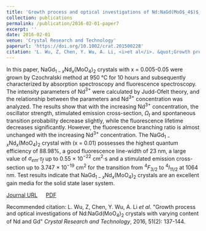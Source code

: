 ```yaml
---
title: 'Growth process and optical investigations of Nd:NaGd(MoO$_4$)$_2$ crystals with varying content of Nd and Gd'
collection: publications
permalink: /publication/2016-02-01-paper7
excerpt: ''
date: 2016-02-01
venue: 'Crystal Research and Technology'
paperurl: 'https://doi.org/10.1002/crat.201500228'
citation: 'L. Wu, Z, Chen, Y. Wu, A. Li, <i>et al</i>. &quot;Growth process and optical investigations of Nd:NaGd(MoO$_4$)$_2$ crystals with varying content of Nd and Gd&quot; <i>Crystal Research and Technology</i>, 2016, 51(2): 137-144.'
---
```

In this paper, NaGd$_{1-x}$Nd$_x$(MoO$_4$)$_2$ crystals with x = 0.005-0.05 were grown by Czochralski method at 950 &deg;C for 10 hours and subsequently characterized by absorption spectroscopy and fluorescence spectroscopy. The intensity parameters of Nd$^{3+}$ were calculated by Judd-Ofelt theory, and the relationship between the parameters and Nd$^{3+}$ concentration was analyzed. The results show that with the increasing Nd$^{3+}$ concentration, the oscillator strength, stimulated emission cross-section, $\Omega_t$ and spontaneous transition probability decrease slightly, while the fluorescence lifetime decreases significantly. However, the fluorescence branching ratio is almost unchanged with the increasing Nd$^{3+}$ concentration. The NaGd$_{1-x}$Nd$_x$(MoO$_4$)$_2$ crystal with (x = 0.01) possesses the highest quantum efficiency of 88.98\%, a good fluorescence line-width of 23 nm, a large value of $\sigma_{em}$·$\tau$$_f$ up to 0.55 $\times$ 10$^{-22}$ cm$^2$·s and a stimulated emission cross-section up to 3.747 $\times$ 10$^{-19}$ cm$^2$ for the transition from $^4F_{3/2}$ to $^4I_{11/2}$ at 1064 nm. Test results indicate that NaGd$_{1-x}$Nd$_x$(MoO$_4$)$_2$ crystals are an excellent gain media for the solid state laser system.

[Journal URL](https://doi.org/10.1002/crat.201500228) &emsp; [PDF]()

Recommended citation: L. Wu, Z, Chen, Y. Wu, A. Li <i>et al</i>. &quot;Growth process and optical investigations of Nd:NaGd(MoO$_4$)$_2$ crystals with varying content of Nd and Gd&quot; <i>Crystal Research and Technology</i>, 2016, 51(2): 137-144.